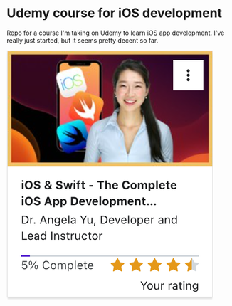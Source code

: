 # Udemy course for iOS development

Repo for a course I'm taking on Udemy to learn iOS app development. I've really just started, but it seems pretty decent so far. 

!['Udemy iOS Course'](images/udemy.png)
